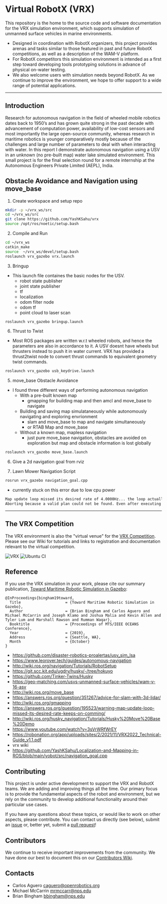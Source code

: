 # Virtual RobotX (VRX)
This repository is the home to the source code and software documentation for the VRX simulation environment, which supports simulation of unmanned surface vehicles in marine environments.
* Designed in coordination with RobotX organizers, this project provides arenas and tasks similar to those featured in past and future RobotX competitions, as well as a description of the WAM-V platform.
* For RobotX competitors this simulation environment is intended as a first step toward developing tools prototyping solutions in advance of physical on-water testing.
* We also welcome users with simulation needs beyond RobotX. As we continue to improve the environment, we hope to offer support to a wide range of potential applications.

---
## Introduction
Research for autonomous navigation in the field of wheeled mobile robotics dates back to 1950’s and has grown quite strong in the past decade with advancement of computation power, availability of low-cost sensors and most importantly the large open-source community, whereas research in maritime robotics is younger comparatively mostly because of the challenges and large number of parameters to deal with when interacting with water. In this report I demonstrate autonomous navigation using a USV in an unknown (no pre-built map) water lake simulated environment. This small project is for the final selection round for a remote internship at the Autonomous Engineers Private Limited (AEPL), India.

## Obstacle Avoidance and Navigation using move_base
1. Create workspace and setup repo
```bash
mkdir -p ~/vrx_ws/src
cd ~/vrx_ws/src
git clone https://github.com/YashKSahu/vrx
source /opt/ros/noetic/setup.bash
```
2. Compile and Run
```bash
cd ~/vrx_ws
catkin_make
source  ~/vrx_ws/devel/setup.bash
roslaunch vrx_gazebo vrx.launch
```
3. Bringup
- This launch file containes the basic nodes for the USV.
  - robot state publisher
  - joint state publisher
  - tf
  - localization
  - odom filter node
  - odom tf
  - point cloud to laser scan
```bash
roslaunch vrx_gazebo bringup.launch
```
6. Thrust to Twist
- Most ROS packages are written w.r.t wheeled robots, and hence the parameters are also in accordance to it. A USV doesnt have wheels but thrusters instead to push it in water current. VRX has provided a thrust2twist node to convert thrust commands to equivalent geometry twist commands.
```bash
roslaunch vrx_gazebo usb_keydrive.launch
```
5. move_base Obstacle Avoidance
- I found three different ways of performing autonomous navigation
  - With a pre-built known map
    - gmapping for building map and then amcl and move_base to navigate
  - Building and saving map simulataneously while autonomously navigating and exploring envrionment
    - slam and move_base to map and navigate simultaneously 
    - or RTAB Map and move_base
  - Without a known map, mapless navigation
    - just pure move_base navigation, obstacles are avoided on exploration but map and obstacle information is lost globally

```bash
roslaunch vrx_gazebo move_base.launch
```
6. Give a 2d navigation goal from rviz

7. Lawn Mower Navigation Script
```bash
rosrun vrx_gazebo navigation_goal.cpp
```
- currently stuck on this error due to low cpu power 
```bash
Map update loop missed its desired rate of 4.0000Hz... the loop actually took 1.4040 seconds.
Aborting because a valid plan could not be found. Even after executing all recovery behaviors
```
---

## The VRX Competition
The VRX environment is also the "virtual venue" for the [VRX Competition](https://github.com/osrf/vrx/wiki). Please see our Wiki for tutorials and links to registration and documentation relevant to the virtual competition. 

![VRX](images/sydney_regatta.png)
![Ubuntu CI](https://github.com/osrf/vrx/workflows/Ubuntu%20CI/badge.svg)

## Reference

If you use the VRX simulation in your work, please cite our summary publication, [Toward Maritime Robotic Simulation in Gazebo](https://wiki.nps.edu/display/BB/Publications?preview=/1173263776/1173263778/PID6131719.pdf): 

```
@InProceedings{bingham19toward,
  Title                    = {Toward Maritime Robotic Simulation in Gazebo},
  Author                   = {Brian Bingham and Carlos Aguero and Michael McCarrin and Joseph Klamo and Joshua Malia and Kevin Allen and Tyler Lum and Marshall Rawson and Rumman Waqar},
  Booktitle                = {Proceedings of MTS/IEEE OCEANS Conference},
  Year                     = {2019},
  Address                  = {Seattle, WA},
  Month                    = {October}
}
```
- https://github.com/disaster-robotics-proalertas/usv_sim_lsa
- https://www.leorover.tech/guides/autonomous-navigation
- http://wiki.ros.org/navigation/Tutorials/RobotSetup
- https://git.scc.kit.edu/ugdrv/husky/-/tree/hokuyo
- https://github.com/Tinker-Twins/Husky
- https://geo-matching.com/usvs-unmanned-surface-vehicles/wam-v-16-asv
- http://wiki.ros.org/move_base
- https://answers.ros.org/question/351267/advice-for-slam-with-3d-lidar/
- http://wiki.ros.org/gmapping
- https://answers.ros.org/question/195523/warning-map-update-loop-missed-its-desired-rate-keeps-on-comming/
- http://wiki.ros.org/husky_navigation/Tutorials/Husky%20Move%20Base%20Demo
- https://www.youtube.com/watch?v=3sVrWRfWrEY
- https://robonation.org/app/uploads/sites/2/2021/11/VRX2022_Technical-Guide_v1.1.pdf
- vrx wiki
- https://github.com/YashKSahu/Localization-and-Mapping-in-ROS/blob/main/yobot/src/navigation_goal.cpp

## Contributing
This project is under active development to support the VRX and RobotX teams. We are adding and improving things all the time. Our primary focus is to provide the fundamental aspects of the robot and environment, but we rely on the community to develop additional functionality around their particular use cases.

If you have any questions about these topics, or would like to work on other aspects, please contribute.  You can contact us directly (see below), submit an [issue](https://github.com/osrf/vrx/issues) or, better yet, submit a [pull request](https://github.com/osrf/vrx/pulls/)!

## Contributors

We continue to receive important improvements from the community.  We have done our best to document this on our [Contributors Wiki](https://github.com/osrf/vrx/wiki/Contributors).

## Contacts

 * Carlos Aguero <caguero@openrobotics.org>
 * Michael McCarrin <mrmccarr@nps.edu>
 * Brian Bingham <bbingham@nps.edu>
